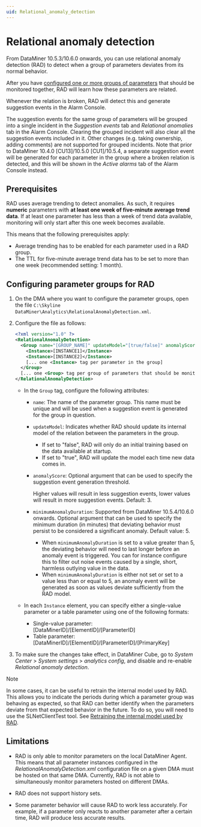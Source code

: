 ```yaml
---
uid: Relational_anomaly_detection
---
```


# Relational anomaly detection

From DataMiner 10.5.3/10.6.0 onwards, you can use relational anomaly detection (RAD) to detect when a group of parameters deviates from its normal behavior.<!-- RN 42034 -->

After you have [configured one or more groups of parameters](#configuring-parameter-groups-for-rad) that should be monitored together, RAD will learn how these parameters are related.

Whenever the relation is broken, RAD will detect this and generate suggestion events in the Alarm Console.

The suggestion events for the same group of parameters will be grouped into a single incident in the *Suggestion events* tab and *Relational anomalies* tab in the Alarm Console. Clearing the grouped incident will also clear all the suggestion events included in it. Other changes (e.g. taking ownership, adding comments) are not supported for grouped incidents. Note that prior to DataMiner 10.4.0 [CU13]/10.5.0 [CU1]/10.5.4<!-- RN 41983, 42050 -->, a separate suggestion event will be generated for each parameter in the group where a broken relation is detected, and this will be shown in the *Active alarms* tab of the Alarm Console instead.

## Prerequisites

RAD uses average trending to detect anomalies. As such, it requires **numeric** parameters with **at least one week of five-minute average trend data**. If at least one parameter has less than a week of trend data available, monitoring will only start after this one week becomes available.

This means that the following prerequisites apply:

- Average trending has to be enabled for each parameter used in a RAD group.
- The TTL for five-minute average trend data has to be set to more than one week (recommended setting: 1 month).

## Configuring parameter groups for RAD

1. On the DMA where you want to configure the parameter groups, open the file `C:\Skyline DataMiner\Analytics\RelationalAnomalyDetection.xml`.

1. Configure the file as follows:

   ```xml
   <?xml version="1.0" ?>
   <RelationalAnomalyDetection>
     <Group name="[GROUP_NAME]" updateModel="[true/false]" anomalyScore="[THRESHOLD]" minimumAnomalyDuration="[THRESHOLD2]">
       <Instance>[INSTANCE1]</Instance>
       <Instance>[INSTANCE2]</Instance>
       [... one <Instance> tag per parameter in the group]
     </Group>
     [... one <Group> tag per group of parameters that should be monitored by RAD]
   </RelationalAnomalyDetection>
   ```

   - In the `Group` tag, configure the following attributes:

     - `name`: The name of the parameter group. This name must be unique and will be used when a suggestion event is generated for the group in question.

     - `updateModel`: Indicates whether RAD should update its internal model of the relation between the parameters in the group.
  
       - If set to "false", RAD will only do an initial training based on the data available at startup.
       - If set to "true", RAD will update the model each time new data comes in.

     - `anomalyScore`: Optional argument that can be used to specify the suggestion event generation threshold.

       Higher values will result in less suggestion events, lower values will result in more suggestion events. Default: 3.

     - `minimumAnomalyDuration`: Supported from DataMiner 10.5.4/10.6.0 onwards.<!-- RN 42283 --> Optional argument that can be used to specify the minimum duration (in minutes) that deviating behavior must persist to be considered a significant anomaly. Default value: 5.

       - When `minimumAnomalyDuration` is set to a value greater than 5, the deviating behavior will need to last longer before an anomaly event is triggered. You can for instance configure this to filter out noise events caused by a single, short, harmless outlying value in the data.
       - When `minimumAnomalyDuration` is either not set or set to a value less than or equal to 5, an anomaly event will be generated as soon as values deviate sufficiently from the RAD model.

   - In each `Instance` element, you can specify either a single-value parameter or a table parameter using one of the following formats:

     - Single-value parameter: [DataMinerID]/[ElementID]/[ParameterID]
     - Table parameter: [DataMinerID]/[ElementID]/[ParameterID]/[PrimaryKey]

1. To make sure the changes take effect, in DataMiner Cube, go to *System Center* > *System settings* > *analytics config*, and disable and re-enable *Relational anomaly detection*.

> [!NOTE]
> In some cases, it can be useful to retrain the internal model used by RAD. This allows you to indicate the periods during which a parameter group was behaving as expected, so that RAD can better identify when the parameters deviate from that expected behavior in the future. To do so, you will need to use the SLNetClientTest tool. See [Retraining the internal model used by RAD](xref:SLNetClientTest_retrain_rad_model).

## Limitations

- RAD is only able to monitor parameters on the local DataMiner Agent. This means that all parameter instances configured in the *RelationalAnomalyDetection.xml* configuration file on a given DMA must be hosted on that same DMA. Currently, RAD is not able to simultaneously monitor parameters hosted on different DMAs.

- RAD does not support history sets.

- Some parameter behavior will cause RAD to work less accurately. For example, if a parameter only reacts to another parameter after a certain time, RAD will produce less accurate results.
